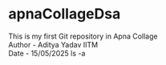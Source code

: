 # apnaCollageDsa
This is my first Git repository in Apna Collage
<br>
Author - Aditya Yadav IITM
<br>
Date - 15/05/2025
ls -a
